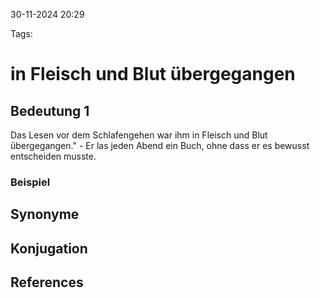 
30-11-2024 20:29


Tags:

# in Fleisch und Blut übergegangen


## Bedeutung 1

Das Lesen vor dem Schlafengehen war ihm in Fleisch und Blut übergegangen." - Er las jeden Abend ein Buch, ohne dass er es bewusst entscheiden musste.

### Beispiel



## Synonyme


## Konjugation


## References
